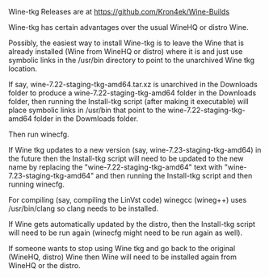 Wine-tkg Releases are at https://github.com/Kron4ek/Wine-Builds

Wine-tkg has certain advantages over the usual WineHQ or distro Wine.

Possibly, the easiest way to install Wine-tkg is to leave the Wine that is already installed (Wine from WineHQ or distro) where it is and just use 
symbolic links in the /usr/bin directory to point to the unarchived Wine tkg location.

If say, wine-7.22-staging-tkg-amd64.tar.xz is unarchived in the Downloads folder to produce a wine-7.22-staging-tkg-amd64 folder in the Downloads folder, then running the Install-tkg script (after making it executable) will place symbolic links in /usr/bin that point to the wine-7.22-staging-tkg-amd64 folder in the Dowmloads folder.

Then run winecfg.

If Wine tkg updates to a new version (say, wine-7.23-staging-tkg-amd64) in the future then the Install-tkg script will need to be updated to the new name by replacing the "wine-7.22-staging-tkg-amd64" text with "wine-7.23-staging-tkg-amd64" and then running the Install-tkg script and then running winecfg.

For compiling (say, compiling the LinVst code) winegcc (wineg++) uses /usr/bin/clang so clang needs to be installed.

If Wine gets automatically updated by the distro, then the Install-tkg script will need to be run again (winecfg might need to be run again as well).

If someone wants to stop using Wine tkg and go back to the original (WineHQ, distro) Wine then Wine will need to be installed again 
from WineHQ or the distro.


